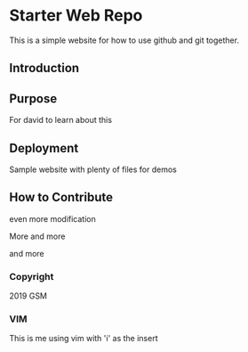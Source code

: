 # Starter Web Repo

This is a simple website for how to use github and git together.

## Introduction

## Purpose
For david to learn about this

## Deployment

Sample website with plenty of files for demos

## How to Contribute

even more modification

More and more

and more

### Copyright
2019 GSM

### VIM
This is me using vim with 'i' as the insert



